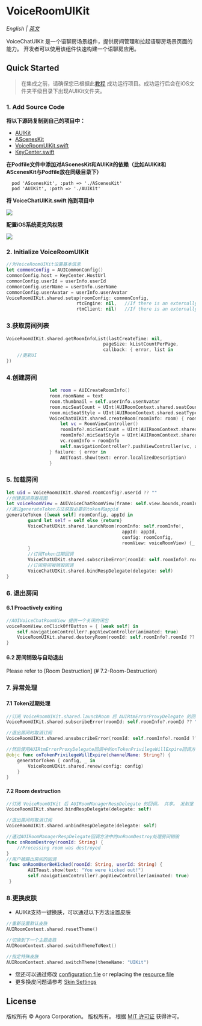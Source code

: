 # VoiceRoomUIKit

*English | [英文](VoiceRoomUIKit.md)*

VoiceChatUIKit 是一个语聊房场景组件，提供房间管理和拉起语聊房场景页面的能力。 开发者可以使用该组件快速构建一个语聊房应用。

## Quick Started
> 在集成之前，请确保您已根据此[教程](../AUIVoiceRoom/README.md) 成功运行项目。成功运行后会在iOS文件夹平级目录下出现AUIKit文件夹。

### 1. Add Source Code

**将以下源码复制到自己的项目中：**

- [AUIKit](../AUIKit)
- [AScenesKit](../AScenesKit)
- [VoiceRoomUIKit.swift](../AUIVoiceRoom/AUIVoiceRoom/VoiceChatUIKit.swift)
- [KeyCenter.swift](../AUIVoiceRoom/AUIVoiceRoom/KeyCenter.swift)

**在Podfile文件中添加对AScenesKit和AUIKit的依赖（比如AUIKit和AScenesKit与Podfile放在同级目录下）**

```
  pod 'AScenesKit', :path => './AScenesKit'
  pod 'AUIKit', :path => './AUIKit'
```

**将 VoiceChatUIKit.swift 拖到项目中**

![](https://fullapp.oss-cn-beijing.aliyuncs.com/uikit/readme/voicechat/WeChatWorkScreenshot_f875a12d-58f4-4f0d-830d-1160514f2927.png)

**配置iOS系统麦克风权限**

![](https://fullapp.oss-cn-beijing.aliyuncs.com/uikit/readme/voicechat/WeChatWorkScreenshot_c9c309c0-731c-4964-8ef3-1e60ab6b9241.png)


### 2. Initialize VoiceRoomUIKit
```swift
//为VoiceRoomUIKit设置基本信息
let commonConfig = AUICommonConfig()
commonConfig.host = KeyCenter.HostUrl
commonConfig.userId = userInfo.userId
commonConfig.userName = userInfo.userName
commonConfig.userAvatar = userInfo.userAvatar
VoiceRoomUIKit.shared.setup(roomConfig: commonConfig,
                          rtcEngine: nil,   //If there is an externally initialized rtc engine
                          rtmClient: nil)   //If there is an externally initialized rtm client
```

### 3.获取房间列表
```swift
VoiceRoomUIKit.shared.getRoomInfoList(lastCreateTime: nil,
                                    pageSize: kListCountPerPage,
                                    callback: { error, list in
    //更新UI
})
```

### 4.创建房间
```swift
                let room = AUICreateRoomInfo()
                room.roomName = text
                room.thumbnail = self.userInfo.userAvatar
                room.micSeatCount = UInt(AUIRoomContext.shared.seatCount)
                room.micSeatStyle = UInt(AUIRoomContext.shared.seatType.rawValue)
                VoiceChatUIKit.shared.createRoom(roomInfo: room) { roomInfo in
                    let vc = RoomViewController()
                    roomInfo?.micSeatCount = UInt(AUIRoomContext.shared.seatCount)
                    roomInfo?.micSeatStyle = UInt(AUIRoomContext.shared.seatType.rawValue)
                    vc.roomInfo = roomInfo
                    self.navigationController?.pushViewController(vc, animated: true)
                } failure: { error in
                    AUIToast.show(text: error.localizedDescription)
                }
```

### 5. 加载房间
```swift
let uid = VoiceRoomUIKit.shared.roomConfig?.userId ?? ""
//创建房间容器视图
let voiceRoomView = AUIVoiceChatRoomView(frame: self.view.bounds,roomInfo: info)
//通过generateToken方法获取必要的token和appid
generateToken {[weak self] roomConfig, appId in
        guard let self = self else {return}
        VoiceChatUIKit.shared.launchRoom(roomInfo: self.roomInfo!,
                                           appId: appId,
                                           config: roomConfig,
                                           roomView: voiceRoomView) {_ in
        }
        //订阅Token过期回调
        VoiceChatUIKit.shared.subscribeError(roomId: self.roomInfo?.roomId ?? "", delegate: self)
        //订阅房间被销毁回调
        VoiceChatUIKit.shared.bindRespDelegate(delegate: self)
}
```

### 6. 退出房间
#### 6.1 Proactively exiting
```swift
//AUIVoiceChatRoomView 提供一个关闭的闭包
voiceRoomView.onClickOffButton = { [weak self] in
    self.navigationController?.popViewController(animated: true)
    VoiceRoomUIKit.shared.destoryRoom(roomId: self.roomInfo?.roomId ?? "")
}
```

#### 6.2 房间销毁与自动退出
Please refer to [Room Destruction] (# 7.2-Room-Destruction)


### 7. 异常处理
#### 7.1 Token过期处理
```swift
//订阅 VoiceRoomUIKit.shared.launchRoom 后 AUIRtmErrorProxyDelegate 的回调
VoiceRoomUIKit.shared.subscribeError(roomId: self.roomInfo?.roomId ?? "", delegate: self)

//退出房间时取消订阅
VoiceRoomUIKit.shared.unsubscribeError(roomId: self.roomInfo?.roomId ?? "", delegate: self)

//然后使用AUIRtmErrorProxyDelegate回调中的onTokenPrivilegeWillExpire回调方法更新所有token
@objc func onTokenPrivilegeWillExpire(channelName: String?) {
    generatorToken { config, _ in
        VoiceRoomUIKit.shared.renew(config: config)
    }
}
```

#### 7.2 Room destruction
```swift
//订阅 VoiceRoomUIKit 后 AUIRoomManagerRespDelegate 的回调。 共享。 发射室
VoiceRoomUIKit.shared.bindRespDelegate(delegate: self)

//退出房间时取消订阅
VoiceRoomUIKit.shared.unbindRespDelegate(delegate: self)

//通过AUIRoomManagerRespDelegate回调方法中的onRoomDestroy处理房间销毁
func onRoomDestroy(roomId: String) {
    //Processing room was destroyed
}
//用户被踢出房间的回调
 func onRoomUserBeKicked(roomId: String, userId: String) {
        AUIToast.show(text: "You were kicked out!")
        self.navigationController?.popViewController(animated: true)
 }
```

### 8.更换皮肤
- AUIKit支持一键换肤，可以通过以下方法设置皮肤
```swift
//重新设置默认皮肤
AUIRoomContext.shared.resetTheme()
```
```swift
//切换到下一个主题皮肤
AUIRoomContext.shared.switchThemeToNext()
```

```swift
//指定特殊皮肤
AUIRoomContext.shared.switchTheme(themeName: "UIKit")
```
- 您还可以通过修改 [configuration file](../AUIKit/AUIKit/Resource/auiTheme.bundle/UIKit/theme) or replacing the [resource file](../AUIKit/AUIKit/Resource/auiTheme.bundle/UIKit/resource)
- 更多换皮问题请参考 [Skin Settings](./VoiceRoomTheme.md)

## License
版权所有 © Agora Corporation。 版权所有。
根据 [MIT 许可证](../LICENSE) 获得许可。

